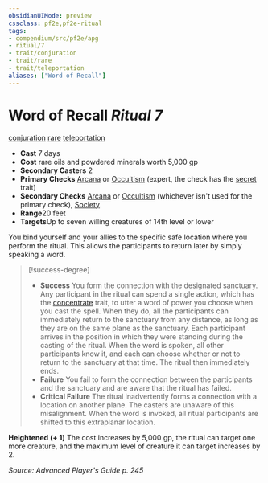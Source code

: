 ```yaml
---
obsidianUIMode: preview
cssclass: pf2e,pf2e-ritual
tags:
- compendium/src/pf2e/apg
- ritual/7
- trait/conjuration
- trait/rare
- trait/teleportation
aliases: ["Word of Recall"]
---
```

# Word of Recall *Ritual 7*  
[conjuration](rules/traits/conjuration.md)  [rare](rules/traits/rare.md)  [teleportation](rules/traits/teleportation.md)  

- **Cast** 7 days
- **Cost** rare oils and powdered minerals worth 5,000 gp
- **Secondary Casters** 2
- **Primary Checks** [Arcana](../../skills.md#Arcana) or [Occultism](../../skills.md#Occultism) (expert, the check has the [secret](rules/traits/secret.md) trait)
- **Secondary Checks** [Arcana](../../skills.md#Arcana) or [Occultism](../../skills.md#Occultism) (whichever isn't used for the primary check), [Society](../../skills.md#Society)
- **Range**20 feet
- **Targets**Up to seven willing creatures of 14th level or lower

You bind yourself and your allies to the specific safe location where you perform the ritual. This allows the participants to return later by simply speaking a word.

> [!success-degree] 
> - **Success** You form the connection with the designated sanctuary. Any participant in the ritual can spend a single action, which has the [concentrate](rules/traits/concentrate.md) trait, to utter a word of power you choose when you cast the spell. When they do, all the participants can immediately return to the sanctuary from any distance, as long as they are on the same plane as the sanctuary. Each participant arrives in the position in which they were standing during the casting of the ritual. When the word is spoken, all other participants know it, and each can choose whether or not to return to the sanctuary at that time. The ritual then immediately ends.
> - **Failure** You fail to form the connection between the participants and the sanctuary and are aware that the ritual has failed.
> - **Critical Failure** The ritual inadvertently forms a connection with a location on another plane. The casters are unaware of this misalignment. When the word is invoked, all ritual participants are shifted to this extraplanar location.

**Heightened (+ 1)** The cost increases by 5,000 gp, the ritual can target one more creature, and the maximum level of creature it can target increases by 2.

*Source: Advanced Player's Guide p. 245*